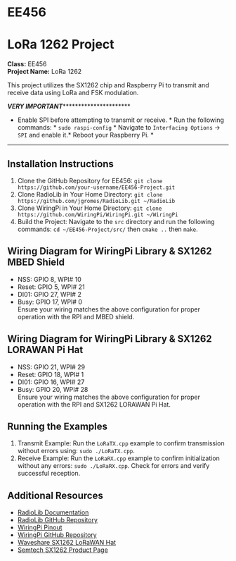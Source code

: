 # EE456
# LoRa 1262 Project

**Class:** EE456  
**Project Name:** LoRa 1262

This project utilizes the SX1262 chip and Raspberry Pi to transmit and receive data using LoRa and FSK modulation.

***********VERY IMPORTANT*********************************
- Enable SPI before attempting to transmit or receive.   *
Run the following commands:                              *
`sudo raspi-config`                                      *
Navigate to `Interfacing Options` -> `SPI` and enable it.*
Reboot your Raspberry Pi.                                *
**********************************************************

## Installation Instructions

1. Clone the GitHub Repository for EE456: 
`git clone https://github.com/your-username/EE456-Project.git`
2. Clone RadioLib in Your Home Directory: 
`git clone https://github.com/jgromes/RadioLib.git ~/RadioLib`
3. Clone WiringPi in Your Home Directory: 
`git clone https://github.com/WiringPi/WiringPi.git ~/WiringPi`
4. Build the Project: 
Navigate to the `src` directory and run the following commands: 
`cd ~/EE456-Project/src/` 
then `cmake ..` then `make`.

## Wiring Diagram for WiringPi Library & SX1262 MBED Shield
- NSS: GPIO 8, WPI# 10  
- Reset: GPIO 5, WPI# 21  
- DI01: GPIO 27, WPI# 2  
- Busy: GPIO 17, WPI# 0  
Ensure your wiring matches the above configuration for proper operation with the RPI and MBED shield.

## Wiring Diagram for WiringPi Library & SX1262 LORAWAN Pi Hat 
- NSS: GPIO 21, WPI# 29  
- Reset: GPIO 18, WPI# 1  
- DI01: GPIO 16, WPI# 27  
- Busy: GPIO 20, WPI# 28  
Ensure your wiring matches the above configuration for proper operation with the RPI and SX1262 LORAWAN Pi Hat.

## Running the Examples

1. Transmit Example: 
Run the `LoRaTX.cpp` example to confirm transmission without errors using: `sudo ./LoRaTX.cpp`.
2. Receive Example: 
Run the `LoRaRX.cpp` example to confirm initialization without any errors: `sudo ./LoRaRX.cpp`. Check for errors and verify successful reception.

## Additional Resources

- [RadioLib Documentation](https://jgromes.github.io/RadioLib/index.html)
- [RadioLib GitHub Repository](https://github.com/jgromes/RadioLib)
- [WiringPi Pinout](https://pinout.xyz/pinout/wiringpi)
- [WiringPi GitHub Repository](https://github.com/WiringPi/WiringPi)
- [Waveshare SX1262 LoRaWAN Hat](https://www.waveshare.com/sx1262-lorawan-hat.htm)
- [Semtech SX1262 Product Page](https://www.semtech.com/products/wireless-rf/lora-connect/sx1262)
